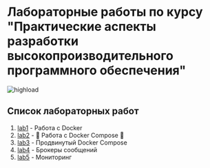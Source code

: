 # Лабораторные работы по курсу "Практические аспекты разработки высокопроизводительного программного обеспечения"

![highload](assets/highload.gif)

## Список лабораторных работ

1. [lab1](lab1) - Работа с Docker
2. [lab2](lab2) - 🚧 Работа с Docker Compose 🚧
3. [lab3](lab3) - Продвинутый Docker Compose
4. [lab4](lab4) - Брокеры сообщений
5. [lab5](lab5) - Мониторинг
